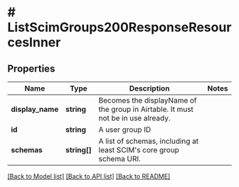 # # ListScimGroups200ResponseResourcesInner

## Properties

Name | Type | Description | Notes
------------ | ------------- | ------------- | -------------
**display_name** | **string** | Becomes the displayName of the group in Airtable. It must not be in use already. |
**id** | **string** | A user group ID |
**schemas** | **string[]** | A list of schemas, including at least SCIM&#39;s core group schema URI. |

[[Back to Model list]](../../README.md#models) [[Back to API list]](../../README.md#endpoints) [[Back to README]](../../README.md)
